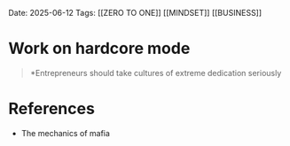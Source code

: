 Date: 2025-06-12
Tags: [[ZERO TO ONE]] [[MINDSET]] [[BUSINESS]] 

# Work on hardcore mode

>*Entrepreneurs should take cultures of extreme dedication seriously 
# References 
- The mechanics of mafia 
